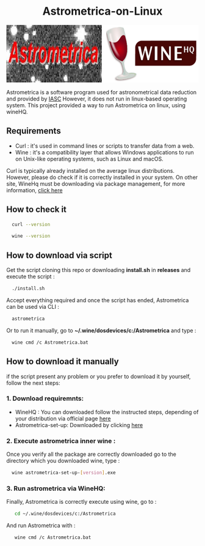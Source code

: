 <h1 align='center'>Astrometrica-on-Linux</h1>

<p align='center'>
<img src="./images/astrometrica-logo.jpg" width='250' height='150' alt="Astrometrica Logo" />
<img src="./images/winehq.png" width='250' height='150' alt="WineHq Logo" />
</p>

Astrometrica is a software program used for astronometrical data reduction and provided by [IASC](https://iasc.cosmosearch.org/)
However, it does not run in linux-based operating system. This project provided a way to run Astrometrica on linux,
using wineHQ.

## Requirements

- Curl : it's used in command lines or scripts to transfer data from a web. 
- Wine : it's a compatibility layer that allows Windows applications to run on Unix-like operating systems, such as Linux and macOS.

Curl is typically already installed on the average linux distributions. However, please do check if it is 
correctly installed in your system. On other site, WineHq must be downloading via package management, for more
information, [click here](https://gitlab.winehq.org/wine/wine/-/wikis/Download)

## How to check it

```bash
  curl --version
 ```
```bash
  wine --version 
 ```

## How to download via script
Get the script cloning this repo or downloading **install.sh** in **releases** and execute the script :

```bash
  ./install.sh
 ```
Accept everything required and once the script has ended, Astrometrica can be used via CLI :

```bash
  astrometrica
 ```

Or to run it manually, go to **~/.wine/dosdevices/c:/Astrometrica** and type :

```bash
  wine cmd /c Astrometrica.bat
 ```

## How to download it manually

if the script present any problem or you prefer to download it by yourself, follow the next steps:

### 1. Download requiremnts:
 
- WineHQ : You can downloaded follow the instructed steps, depending of your distribution via official page [here](https://gitlab.winehq.org/wine/wine/-/wikis/Download)
- Astrometrica-set-up: Downloaded by clicking [here](http://iasc.cosmosearch.org/Content/Distributables/astrometrica-setup-v1.4.1.exe)

### 2. Execute astrometrica inner wine :

Once you verify all the package are correctly downloaded go to the directory which you downloaded wine, type :

```bash
  wine astrometrica-set-up-[version].exe
 ```

### 3. Run astrometrica via WineHQ:
   
Finally, Astrometrica is correctly execute using wine, go to :

```bash
   cd ~/.wine/dosdevices/c:/Astrometrica
 ```
And run Astrometrica with :

```bash
   wine cmd /c Astrometrica.bat
 ```




